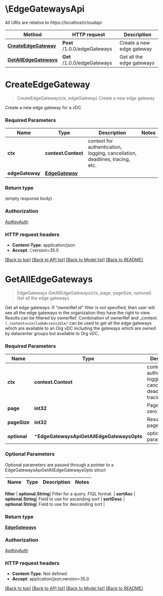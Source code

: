# \EdgeGatewaysApi

All URIs are relative to *https://localhost/cloudapi*

Method | HTTP request | Description
------------- | ------------- | -------------
[**CreateEdgeGateway**](EdgeGatewaysApi.md#CreateEdgeGateway) | **Post** /1.0.0/edgeGateways | Create a new edge gateway
[**GetAllEdgeGateways**](EdgeGatewaysApi.md#GetAllEdgeGateways) | **Get** /1.0.0/edgeGateways | Get all the edge gateways


# **CreateEdgeGateway**
> CreateEdgeGateway(ctx, edgeGateway)
Create a new edge gateway

Create a new edge gateway for a vDC 

### Required Parameters

Name | Type | Description  | Notes
------------- | ------------- | ------------- | -------------
 **ctx** | **context.Context** | context for authentication, logging, cancellation, deadlines, tracing, etc.
  **edgeGateway** | [**EdgeGateway**](EdgeGateway.md)|  | 

### Return type

 (empty response body)

### Authorization

[ApiKeyAuth](../README.md#ApiKeyAuth)

### HTTP request headers

 - **Content-Type**: application/json
 - **Accept**: *_/_*;version=35.0

[[Back to top]](#) [[Back to API list]](../README.md#documentation-for-api-endpoints) [[Back to Model list]](../README.md#documentation-for-models) [[Back to README]](../README.md)

# **GetAllEdgeGateways**
> EdgeGateways GetAllEdgeGateways(ctx, page, pageSize, optional)
Get all the edge gateways

Get all edge gateways. If \"ownerRef.id\" filter is not specified, then user will see all the edge gateways in the organization they have the right to view. Results can be filtered by ownerRef. Combination of ownerRef and _context. <code>(_context==includeAccessible)</code> can be used to get all the edge gateways which are available to an Org vDC including the gateways which are owned by datacenter groups but available to Org vDC. 

### Required Parameters

Name | Type | Description  | Notes
------------- | ------------- | ------------- | -------------
 **ctx** | **context.Context** | context for authentication, logging, cancellation, deadlines, tracing, etc.
  **page** | **int32**| Page to fetch, zero offset. | [default to 1]
  **pageSize** | **int32**| Results per page to fetch. | [default to 25]
 **optional** | ***EdgeGatewaysApiGetAllEdgeGatewaysOpts** | optional parameters | nil if no parameters

### Optional Parameters
Optional parameters are passed through a pointer to a EdgeGatewaysApiGetAllEdgeGatewaysOpts struct

Name | Type | Description  | Notes
------------- | ------------- | ------------- | -------------


 **filter** | **optional.String**| Filter for a query.  FIQL format. | 
 **sortAsc** | **optional.String**| Field to use for ascending sort | 
 **sortDesc** | **optional.String**| Field to use for descending sort | 

### Return type

[**EdgeGateways**](EdgeGateways.md)

### Authorization

[ApiKeyAuth](../README.md#ApiKeyAuth)

### HTTP request headers

 - **Content-Type**: Not defined
 - **Accept**: application/json;version=35.0

[[Back to top]](#) [[Back to API list]](../README.md#documentation-for-api-endpoints) [[Back to Model list]](../README.md#documentation-for-models) [[Back to README]](../README.md)

